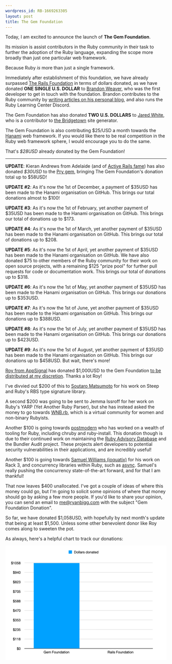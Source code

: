 ```yaml
---
wordpress_id: RB-1669263305
layout: post
title: The Gem Foundation
---
```



<div class="text-3xl text-center"><p>Today, I am excited to announce the launch of <strong>The Gem Foundation</strong>.</p></div>

Its mission is assist contributors in the Ruby community in their task to further the adoption of the Ruby language, expanding the scope more broadly than just one particular web framework.

Because Ruby _is_ more than just a single framework.

Immediately after establishment of this foundation, we have already surpassed [The Rails Foundation](https://rubyonrails.org/2022/11/14/the-rails-foundation) in terms of dollars donated, as we have donated **ONE SINGLE U.S. DOLLAR** to [Brandon Weaver](https://ruby.social/@baweaver), who was the first developer to get in touch with the foundation. Brandon contributes to the Ruby community by [writing articles on his personal blog](https://dev.to/baweaver), and also runs the Ruby Learning Center Discord.

The Gem Foundation has also donated **TWO U.S. DOLLARS** to [Jared White](https://ruby.social/@jaredwhite@indieweb.social), who is a contributor to [the Bridgetown](https://www.bridgetownrb.com/) site generator.

The Gem Foundation is also contributing $25/USD a month towards the [Hanami](https://github.com/sponsors/hanami) web framework. If you would like there to be real competition in the Ruby web framework sphere, I would encourage you to do the same.

That's _$28USD_ already donated by the Gem Foundation!

----

**UPDATE**: Kieran Andrews from Adelaide (and of [Active Rails fame](https://activerailsbook.com)) has also donated _$30USD_ to the [Pry gem](https://github.com/pry/pry), bringing The Gem Foundation's donation total up to $58USD!

**UPDATE #2**: As it's now the 1st of December, a payment of $35USD has been made to the Hanami organisation on GitHub. This brings our total donations almost to $100!

**UPDATE #3**: As it's now the 1st of February, yet another payment of $35USD has been made to the Hanami organisation on GitHub. This brings our total of donations up to $173.

**UPDATE #4**: As it's now the 1st of March, yet another payment of $35USD has been made to the Hanami organisation on GitHub. This brings our total of donations up to $208.

**UPDATE #5**: As it's now the 1st of April, yet another payment of $35USD has been made to the Hanami organisation on GitHub. We have also donated $75 to other members of the Ruby community for their work on open source projects, with a remaining $125 "prize pool" for further pull requests for code or documentation work. This brings our total of donations up to $318.

**UPDATE #6**: As it's now the 1st of May, yet another payment of $35USD has been made to the Hanami organisation on GitHub. This brings our donations up to $353USD.

**UPDATE #7**: As it's now the 1st of June, yet another payment of $35USD has been made to the Hanami organisation on GitHub. This brings our donations up to $388USD.

**UPDATE #8**: As it's now the 1st of July, yet another payment of $35USD has been made to the Hanami organisation on GitHub. This brings our donations up to $423USD.

**UPDATE #9**: As it's now the 1st of August, yet another payment of $35USD has been made to the Hanami organisation on GitHub. This brings our donations up to $458USD. But wait, there's more!

[Roy from AppSignal](https://www.appsignal.com/) has donated $1,000USD to the Gem Foundation [to be distributed at my discretion](https://ruby.social/@roy/110654296954182817). Thanks a lot Roy!

I've divvied out $200 of this to [Soutaro Matsumoto](https://github.com/soutaro/) for his work on Steep and Ruby's RBS type signature library.

A second $200 was going to be sent to Jemma Issroff for her work on Ruby's YARP (Yet Another Ruby Parser), but she has instead asked the money to go towards [WNB.rb](https://www.wnb-rb.dev/), which is a virtual community for women and non-binary Rubyists.

Another $100 is going towards [postmodern](https://github.com/sponsors/postmodern) who has worked on a wealth of tooling for Ruby, including chruby and ruby-install. This donation though is due to their continued work on maintaining the [Ruby Advisory Database](https://github.com/rubysec/ruby-advisory-db) and the Bundler Audit project. These projects alert developers to potential security vulnerabilities in their applications, and are incredibly useful!

Another $100 is going towards [Samuel Williams (ioquatix)](https://github.com/ioquatix) for his work on Rack 3, and concurrency libraries within Ruby, such as [async](https://github.com/socketry/async). Samuel's really pushing the concurrency state-of-the-art forward, and for that I am thankful!

That now leaves $400 unallocated. I've got a couple of ideas of where this money could go, but I'm going to solicit some opinions of where that money should go by asking a few more people. If you'd like to share your opinion, you can send an email to [me@ryanbigg.com](mailto:me@ryanbigg.com) with the subject "Gem Foundation Donation".

So far, we have donated $1,058USD, with hopefully by next month's update that being at least $1,500. Unless some other benevolent donor like Roy comes along to sweeten the pot.

As always, here's a helpful chart to track our donations:

![The Gem Foundation donations](/images/gem-foundation/donations.png)
